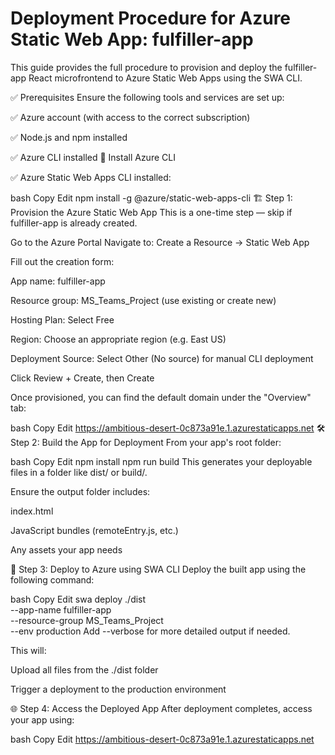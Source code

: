 

# Deployment Procedure for Azure Static Web App: fulfiller-app

This guide provides the full procedure to provision and deploy the fulfiller-app React microfrontend to Azure Static Web Apps using the SWA CLI.

✅ Prerequisites
Ensure the following tools and services are set up:

✅ Azure account (with access to the correct subscription)

✅ Node.js and npm installed

✅ Azure CLI installed
📘 Install Azure CLI

✅ Azure Static Web Apps CLI installed:

bash
Copy
Edit
npm install -g @azure/static-web-apps-cli
🏗️ Step 1: Provision the Azure Static Web App
This is a one-time step — skip if fulfiller-app is already created.

Go to the Azure Portal
Navigate to: Create a Resource → Static Web App

Fill out the creation form:

App name: fulfiller-app

Resource group: MS_Teams_Project (use existing or create new)

Hosting Plan: Select Free

Region: Choose an appropriate region (e.g. East US)

Deployment Source: Select Other (No source) for manual CLI deployment

Click Review + Create, then Create

Once provisioned, you can find the default domain under the "Overview" tab:

bash
Copy
Edit
https://ambitious-desert-0c873a91e.1.azurestaticapps.net
🛠️ Step 2: Build the App for Deployment
From your app's root folder:

bash
Copy
Edit
npm install
npm run build
This generates your deployable files in a folder like dist/ or build/.

Ensure the output folder includes:

index.html

JavaScript bundles (remoteEntry.js, etc.)

Any assets your app needs

🚚 Step 3: Deploy to Azure using SWA CLI
Deploy the built app using the following command:

bash
Copy
Edit
swa deploy ./dist \
  --app-name fulfiller-app \
  --resource-group MS_Teams_Project \
  --env production
Add --verbose for more detailed output if needed.

This will:

Upload all files from the ./dist folder

Trigger a deployment to the production environment

🌐 Step 4: Access the Deployed App
After deployment completes, access your app using:

bash
Copy
Edit
https://ambitious-desert-0c873a91e.1.azurestaticapps.net
